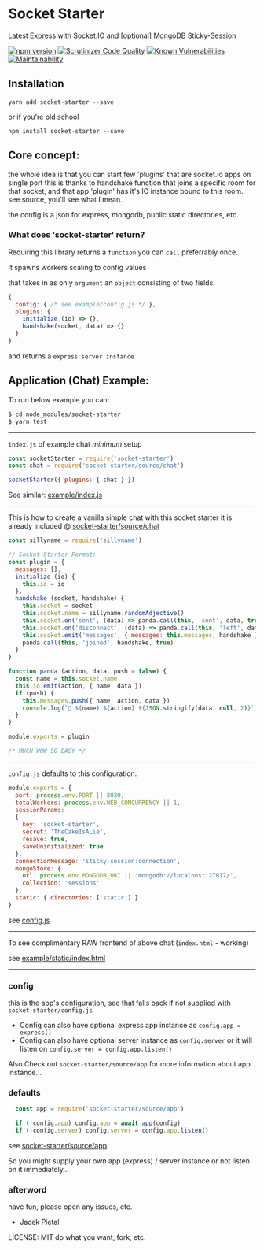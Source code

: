 # Socket Starter

Latest Express with Socket.IO and [optional] MongoDB Sticky-Session

[![npm version](https://badge.fury.io/js/socket-starter.svg)](https://badge.fury.io/js/socket-starter) [![Scrutinizer Code Quality](https://scrutinizer-ci.com/g/Prozi/socket-starter/badges/quality-score.png?b=master)](https://scrutinizer-ci.com/g/Prozi/socket-starter/?branch=master) [![Known Vulnerabilities](https://snyk.io/test/github/Prozi/socket-starter/badge.svg?targetFile=package.json)](https://snyk.io/test/github/Prozi/socket-starter?targetFile=package.json) [![Maintainability](https://api.codeclimate.com/v1/badges/cf7828e55f51edffbe3d/maintainability)](https://codeclimate.com/github/Prozi/socket-starter/maintainability)

## Installation

`yarn add socket-starter --save`

or if you're old school

`npm install socket-starter --save`

## Core concept:

the whole idea is that you can start few 'plugins' that are socket.io apps on single port
this is thanks to handshake function that joins a specific room for that socket, 
and that app 'plugin' has it's IO instance bound to this room. see source, you'll see what I mean.

the config is a json for express, mongodb, public static directories, etc.

### What does 'socket-starter' return?

Requiring this library returns a `function` you can `call` preferrably once.

It spawns workers scaling to config values

that takes in as only `argument` an `object` consisting of two fields:

```javascript
{
  config: { /* see example/config.js */ },
  plugins: {
    initialize (io) => {},
    handshake(socket, data) => {}
  }
}
```

and returns a `express server instance`

## Application (Chat) Example:

To run below example you can:

```bash
$ cd node_modules/socket-starter
$ yarn test
```

----

`index.js` of example chat _minimum_ setup
```javascript
const socketStarter = require('socket-starter')
const chat = require('socket-starter/source/chat')

socketStarter({ plugins: { chat } })
```

See similar: [example/index.js](https://github.com/Prozi/socket-starter/blob/master/example/index.js)

----

This is how to create a vanilla simple chat with this socket starter
it is already included @ [socket-starter/source/chat](https://github.com/Prozi/socket-starter/blob/master/example/chat.js)


```javascript
const sillyname = require('sillyname')

// Socket Starter Format:
const plugin = {
  messages: [],
  initialize (io) {
    this.io = io
  },
  handshake (socket, handshake) {
    this.socket = socket
    this.socket.name = sillyname.randomAdjective()
    this.socket.on('sent', (data) => panda.call(this, 'sent', data, true))
    this.socket.on('disconnect', (data) => panda.call(this, 'left', data, true))
    this.socket.emit('messages', { messages: this.messages, handshake })
    panda.call(this, 'joined', handshake, true)
  }
}

function panda (action, data, push = false) {
  const name = this.socket.name
  this.io.emit(action, { name, data })
  if (push) {
    this.messages.push({ name, action, data })
    console.log(`🐼 ${name} ${action} ${JSON.stringify(data, null, 2)}`)
  }
}

module.exports = plugin

/* MUCH WOW SO EASY */
```

----

`config.js` defaults to this configuration:

```javascript
module.exports = {
  port: process.env.PORT || 8080,
  totalWorkers: process.env.WEB_CONCURRENCY || 1,
  sessionParams:
  {
    key: 'socket-starter',
    secret: 'TheCakeIsALie',
    resave: true,
    saveUninitialized: true
  },
  connectionMessage: 'sticky-session:connection',
  mongoStore: {
    url: process.env.MONGODB_URI || 'mongodb://localhost:27017/',
    collection: 'sessions'
  },
  static: { directories: ['static'] }
}
```

see [config.js](https://github.com/Prozi/socket-starter/blob/master/config.js)

----

To see complimentary RAW frontend of above chat (`index.html` - working)

see [example/static/index.html](https://github.com/Prozi/socket-starter/blob/master/example/static/index.html)

----

### config

this is the app's configuration, see that falls back if not supplied with `socket-starter/config.js`

* Config can also have optional express app instance as `config.app = express()`
* Config can also have optional server instance as `config.server` or it will listen on `config.server = config.app.listen()`

Also Check out `socket-starter/source/app` for more information about app instance...

### defaults

```javascript
  const app = require('socket-starter/source/app')

  if (!config.app) config.app = await app(config)
  if (!config.server) config.server = config.app.listen()
```

see [socket-starter/source/app](https://github.com/Prozi/socket-starter/blob/master/source/app.js)

So you might supply your own app (express) / server instance
or not listen on it immediately...

### afterword

have fun, please open any issues, etc.

- Jacek Pietal

LICENSE: MIT do what you want, fork, etc.
